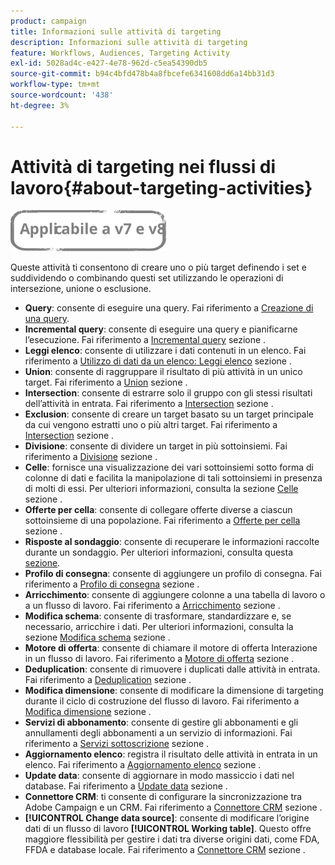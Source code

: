 ```yaml
---
product: campaign
title: Informazioni sulle attività di targeting
description: Informazioni sulle attività di targeting
feature: Workflows, Audiences, Targeting Activity
exl-id: 5028ad4c-e427-4e78-962d-c5ea54390db5
source-git-commit: b94c4bfd478b4a8fbcefe6341608dd6a14bb31d3
workflow-type: tm+mt
source-wordcount: '438'
ht-degree: 3%

---
```


# Attività di targeting nei flussi di lavoro{#about-targeting-activities}

![](../../assets/common.svg)

Queste attività ti consentono di creare uno o più target definendo i set e suddividendo o combinando questi set utilizzando le operazioni di intersezione, unione o esclusione.

* **Query**: consente di eseguire una query. Fai riferimento a [Creazione di una query](query.md#creating-a-query).
* **Incremental query**: consente di eseguire una query e pianificarne l’esecuzione. Fai riferimento a [Incremental query](incremental-query.md) sezione .
* **Leggi elenco**: consente di utilizzare i dati contenuti in un elenco. Fai riferimento a [Utilizzo di dati da un elenco: Leggi elenco](../../platform/using/import-export-workflows.md#using-data-from-a-list--read-list) sezione .
* **Union**: consente di raggruppare il risultato di più attività in un unico target. Fai riferimento a [Union](union.md) sezione .
* **Intersection**: consente di estrarre solo il gruppo con gli stessi risultati dell’attività in entrata. Fai riferimento a [Intersection](intersection.md) sezione .
* **Exclusion**: consente di creare un target basato su un target principale da cui vengono estratti uno o più altri target. Fai riferimento a [Intersection](intersection.md) sezione .
* **Divisione**: consente di dividere un target in più sottoinsiemi. Fai riferimento a [Divisione](split.md) sezione .
* **Celle**: fornisce una visualizzazione dei vari sottoinsiemi sotto forma di colonne di dati e facilita la manipolazione di tali sottoinsiemi in presenza di molti di essi. Per ulteriori informazioni, consulta la sezione [Celle](cells.md) sezione .
* **Offerte per cella**: consente di collegare offerte diverse a ciascun sottoinsieme di una popolazione. Fai riferimento a [Offerte per cella](offers-by-cell.md) sezione .
* **Risposte al sondaggio**: consente di recuperare le informazioni raccolte durante un sondaggio. Per ulteriori informazioni, consulta questa [sezione](../../surveys/using/getting-started-with-surveys.md).
* **Profilo di consegna**: consente di aggiungere un profilo di consegna. Fai riferimento a [Profilo di consegna](../../workflow/using/delivery-outline.md) sezione .
* **Arricchimento**: consente di aggiungere colonne a una tabella di lavoro o a un flusso di lavoro. Fai riferimento a [Arricchimento](../../workflow/using/enrichment.md) sezione .
* **Modifica schema**: consente di trasformare, standardizzare e, se necessario, arricchire i dati. Per ulteriori informazioni, consulta la sezione [Modifica schema](../../workflow/using/edit-schema.md) sezione .
* **Motore di offerta**: consente di chiamare il motore di offerta Interazione in un flusso di lavoro. Fai riferimento a [Motore di offerta](../../workflow/using/offer-engine.md) sezione .
* **Deduplication**: consente di rimuovere i duplicati dalle attività in entrata. Fai riferimento a [Deduplication](../../workflow/using/deduplication.md) sezione .
* **Modifica dimensione**: consente di modificare la dimensione di targeting durante il ciclo di costruzione del flusso di lavoro. Fai riferimento a [Modifica dimensione](../../workflow/using/change-dimension.md) sezione .
* **Servizi di abbonamento**: consente di gestire gli abbonamenti e gli annullamenti degli abbonamenti a un servizio di informazioni. Fai riferimento a [Servizi sottoscrizione](../../workflow/using/subscription-services.md) sezione .
* **Aggiornamento elenco**: registra il risultato delle attività in entrata in un elenco. Fai riferimento a [Aggiornamento elenco](../../workflow/using/list-update.md) sezione .
* **Update data**: consente di aggiornare in modo massiccio i dati nel database. Fai riferimento a [Update data](../../workflow/using/update-data.md) sezione .
* **Connettore CRM**: ti consente di configurare la sincronizzazione tra Adobe Campaign e un CRM. Fai riferimento a [Connettore CRM](../../workflow/using/crm-connector.md) sezione .
* **[!UICONTROL Change data source]**: consente di modificare l’origine dati di un flusso di lavoro **[!UICONTROL Working table]**. Questo offre maggiore flessibilità per gestire i dati tra diverse origini dati, come FDA, FFDA e database locale. Fai riferimento a [Connettore CRM](../../workflow/using/change-data-source.md) sezione .

